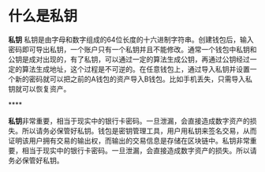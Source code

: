 # 什么是私钥

**私钥** 私钥是由字母和数字组成的64位长度的十六进制字符串。创建钱包后，输入密码即可导出私钥，一个账户只有一个私钥并且不能修改。通常一个钱包中私钥和公钥是成对出现的，有了私钥，可以通过一定的算法生成公钥，再通过公钥经过一定的算法生成地址，这个过程是不可逆的。在任意钱包上，通过导入私钥并设置一个新的密码就可以把之前的A钱包的资产导入B钱包。比如手机丢失，只需导入私钥就可以恢复资产。

\*\*\*\*

**私钥**非常重要，相当于现实中的银行卡密码。一旦泄漏，会直接造成数字资产的损失。所以请务必保管好私钥。钱包是密钥管理工具，用户用私钥来签名交易，从而证明该用户拥有交易的输出权，而输出的交易信息是存储在区块链中。私钥非常重要，相当于现实中的银行卡密码。一旦泄漏，会直接造成数字资产的损失。所以请务必保管好私钥。

